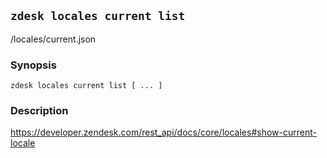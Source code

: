 ## `zdesk locales current list`

/locales/current.json

### Synopsis

    zdesk locales current list [ ... ]

### Description

https://developer.zendesk.com/rest_api/docs/core/locales#show-current-locale

